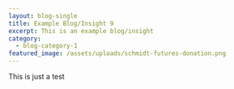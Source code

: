 ```yaml
---
layout: blog-single
title: Example Blog/Insight 9
excerpt: This is an example blog/insight
category:
  - blog-category-1
featured_image: /assets/uploads/schmidt-futures-donation.png
---
```

This is just a test